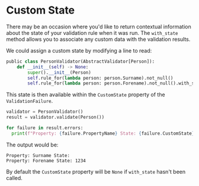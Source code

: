 # Custom State

There may be an occasion where you'd like to return contextual information about the state of your validation rule when it was run. The `with_state` method allows you to associate any custom data with the validation results.

We could assign a custom state by modifying a line to read:

```python
public class PersonValidator(AbstractValidator[Person]):
    def __init__(self) -> None:
        super().__init__(Person)
        self.rule_for(lambda person: person.Surname).not_null()
        self.rule_for(lambda person: person.Forename).not_null().with_state(person => 1234)  
```

This state is then available within the `CustomState` property of the `ValidationFailure`.

```python
validator = PersonValidator()
result = validator.validate(Person())

for failure in result.errors:
  print(f"Property: {failure.PropertyName} State: {failure.CustomState}")
```

The output would be:

```
Property: Surname State:
Property: Forename State: 1234
```

By default the `CustomState` property will be `None` if `with_state` hasn't been called.
